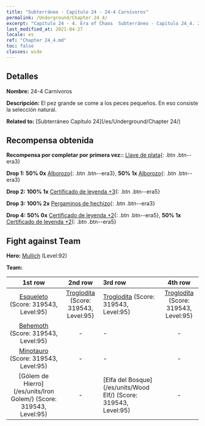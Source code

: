 ```yaml
---
title: "Subterráneo - Capítulo 24 - 24-4 Carnívoros"
permalink: /Underground/Chapter 24_4/
excerpt: "Capítulo 24 - 4. Era of Chaos  Subterráneo - Capítulo 24_4. 24-4 Carnívoros"
last_modified_at: 2021-04-27
locale: es
ref: "Chapter 24_4.md"
toc: false
classes: wide
---
```


## Detalles

 **Nombre:** 24-4 Carnívoros

 **Descripción:** El pez grande se come a los peces pequeños. En eso consiste la selección natural.

 **Related to:** [Subterráneo Capítulo 24](/es/Underground/Chapter 24/)

## Recompensa obtenida

 **Recompensa por completar por primera vez::** [Llave de plata](/ItemsES/con_693/){: .btn .btn--era3}

 **Drop 1:** **50% 0x** [Alborozo](/ItemsES/her_424/){: .btn .btn--era3}, **50% 1x** [Alborozo](/ItemsES/her_424/){: .btn .btn--era3}

 **Drop 2:** **100% 1x** [Certificado de leyenda +3](/ItemsES/mat_88/){: .btn .btn--era5}

 **Drop 3:** **100% 2x** [Pergaminos de hechizo](/ItemsES/con_694/){: .btn .btn--era3}

 **Drop 4:** **50% 0x** [Certificado de leyenda +2](/ItemsES/mat_81/){: .btn .btn--era5}, **50% 1x** [Certificado de leyenda +2](/ItemsES/mat_81/){: .btn .btn--era5}


## Fight against Team
 **Hero:** [Mullich](/es/heroes/Mullich/) (Level:92)

 **Team:**


  | 1st row | 2nd row | 3rd row | 4th row |
  |:----:|:----:|:----|:----:|
  | [Esqueleto](/es/units/Skeleton/) (Score: 319543, Level:95)  | [Troglodita](/es/units/Troglodyte/) (Score: 319543, Level:95)  | [Troglodita](/es/units/Troglodyte/) (Score: 319543, Level:95)  | [Troglodita](/es/units/Troglodyte/) (Score: 319543, Level:95)  |
  | [Behemoth](/es/units/Behemoth/) (Score: 319543, Level:95)  | - | - | - |
  | [Minotauro](/es/units/Minotaur/) (Score: 319543, Level:95)  | - | - | - |
  | [Gólem de Hierro](/es/units/Iron Golem/) (Score: 319543, Level:95)  | - | [Elfa del Bosque](/es/units/Wood Elf/) (Score: 319543, Level:95)  | - |


